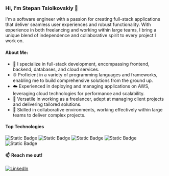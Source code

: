 ### Hi, I’m Stepan Tsiolkovskiy 👋 

I'm a software engineer with a passion for creating full-stack applications that deliver seamless user experiences and robust functionality. With experience in both freelancing and working within large teams, I bring a unique blend of independence and collaborative spirit to every project I work on.

#### About Me:

- 🔧 I specialize in full-stack development, encompassing frontend, backend, databases, and cloud services.
- 🌐 Proficient in a variety of programming languages and frameworks, enabling me to build comprehensive solutions from the ground up.
- ☁️ Experienced in deploying and managing applications on AWS, leveraging cloud technologies for performance and scalability.
- 💼 Versatile in working as a freelancer, adept at managing client projects and delivering tailored solutions.
- 🤝 Skilled in collaborative environments, working effectively within large teams to deliver complex projects.

#### Top Technologies
![Static Badge](https://img.shields.io/badge/React-%2361DAFB?logo=react&labelColor=%23000000)
![Static Badge](https://img.shields.io/badge/JavaScript-%23F7DF1E?logo=javascript&labelColor=%23000000)
![Static Badge](https://img.shields.io/badge/TypeScript-%233178C6?logo=typescript&labelColor=%23000000)
![Static Badge](https://img.shields.io/badge/NodeJS-%235FA04E?logo=nodedotjs&labelColor=%23000000)
![Static Badge](https://img.shields.io/badge/PostgreSQL-%234169E1?logo=postgresql&labelColor=%23000000)

#### 📫 Reach me out!
[![LinkedIn](https://img.shields.io/badge/LinkedIn-%230A66C2?logo=linkedin)](https://www.linkedin.com/in/stepan-tsiolkovskiy-6baba125b/)




